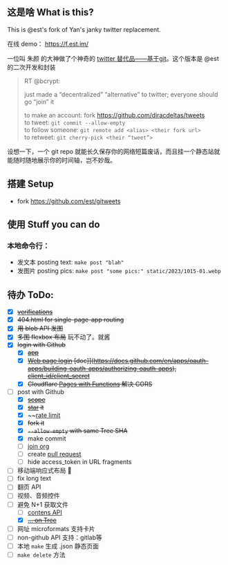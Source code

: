 ## 这是啥 What is this?

This is @est's fork of Yan's janky twitter replacement.

在线 demo： https://f.est.im/

一位叫 朱颜 的大神做了个神奇的 [twitter 替代品——基于git](https://twitter.com/bcrypt/status/1588416861552582657)。这个版本是 @est 的二次开发和封装

> RT @bcrypt:
> 
> just made a “decentralized” “alternative” to twitter; everyone should go “join” it   
>    
> to make an account: fork https://github.com/diracdeltas/tweets   
> to tweet: `git commit --allow-empty`   
> to follow someone: `git remote add <alias> <their fork url>`   
> to retweet: `git cherry-pick <their “tweet”>`   

设想一下，一个 git repo 就能长久保存你的网络短篇废话，而且挂一个静态站就能随时随地展示你的时间轴，岂不妙哉。

## 搭建 Setup

* fork https://github.com/est/gitweets

## 使用 Stuff you can do

### 本地命令行：

* 发文本 posting text: `make post "blah"`
* 发图片 posting pics: `make post "some pics:" static/2023/1015-01.webp`

## 待办 ToDo:

* [X] ~~[verifications](https://docs.github.com/en/authentication/managing-commit-signature-verification/about-commit-signature-verification)~~
* [X] ~~404.html for single-page-app routing~~
* [X] ~~用 blob API 发图~~
* [X] ~~多图 flexbox 布局~~  玩不动了。就酱
* [X] ~~login with Github~~
  * [X] ~~[app](https://github.com/organizations/CloudColonizer/settings/applications/2352861)~~
  * [X] ~~[Web page login](https://github.com/login/oauth/authorize?client_id=822bbd6320f8bae0de63) [doc]](https://docs.github.com/en/apps/oauth-apps/building-oauth-apps/authorizing-oauth-apps), [client_id/client_secret](https://docs.github.com/en/rest/overview/authenticating-to-the-rest-api)~~
  * [X] ~~Cloudflare [Pages with Functions](https://developers.cloudflare.com/pages/platform/functions/get-started/) 解决 CORS~~
* [ ] post with Github
  * [X] ~~[scope](https://docs.github.com/en/apps/oauth-apps/building-oauth-apps/scopes-for-oauth-apps)~~
  * [X] ~~[star](https://docs.github.com/en/rest/activity/starring?apiVersion=2022-11-28#) it~~
  * [X] ~~[rate limit](https://docs.github.com/en/rest/overview/rate-limits-for-the-rest-api?apiVersion=2022-11-28#primary-rate-limit-for-oauth-apps)
  * [X] ~~fork it~~
  * [X] ~~`--allow-empty` with same Tree SHA~~
  * [X] make commit
  * [ ] [join org](https://docs.github.com/en/rest/orgs/members)
  * [ ] create [pull request](https://docs.github.com/en/rest/pulls/pulls)
  * [ ] hide access_token in URL fragments
* [ ] 移动端响应式布局 🤣
* [ ] fix long text
* [ ] 翻页 API
* [ ] 视频、音频控件
* [ ] 避免 N+1 获取文件
  * [ ] [contens API](https://api.github.com/repos/est/gitweets/contents/static%2F2023)
  * [X] ~~[... on Tree](https://github.com/orgs/community/discussions/24496)~~
* [ ] 网址 microformats 支持卡片
* [ ] non-github API 支持：gitlab等
* [ ] 本地 `make` 生成 .json 静态页面
* [ ] `make delete` 方法
